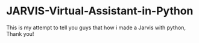 # JARVIS-Virtual-Assistant-in-Python
This is my attempt to tell you guys that how i made a Jarvis with python, Thank you!

